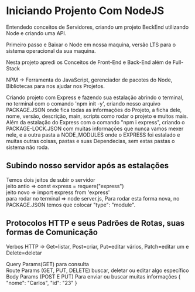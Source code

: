 <h1>Iniciando Projento Com NodeJS</h1>
<p>Entendedo conceitos de Servidores, criando um projeto BeckEnd utilizando Node e criando uma API.</p>
<p>Primeiro passo e Baixar o Node em nossa maquina, versão LTS para o sistema operacional da sua maquina. </p>
<p>Nesta projeto apredi os Conceitos de Front-End e Back-End além de Full-Stack</p>
<p>NPM  -> Ferramenta do JavaScript, gerenciador de pacotes do Node, Bibliotecas para nos ajudar nos Projetos.</p>
<p>Criando projeto com Express e fazendo sua estalação abrindo o terminal, no terminal com o comando 'npm init -y', criando nosso arquivo PACKAGE.JSON onde fica todas as informações do Projeto, a ficha dele, nome, versão, descrição, main, scripts como rodar o projeto e muitos mais.  Além da estalação do Express com o comando "npm i express", criando o  PACKAGE-LOCK.JSON  com muitas informações que nunca vamos mexer nele, e a outra pasta a NODE_MODULES onde o EXPRESS foi estalado e muitas outras coisas, pastas e suas Dependecias, sem estas pastas o sistema não roda.</p>
<h2>Subindo nosso servidor após as estalações</h2>
<p>Temos dois jeitos de subir o servidor
<br>
jeito antio => const express = requere("express")
<br>
jeito novo => import express from 'express'
<br>
para rodar no terminal => node server.js, Para rodar esta forma nova, no PACKAGE.JSON temos que colocar "type": "module".
</p>
<h2>Protocolos HTTP e seus Padrões de Rotas, suas formas de Comunicação</h2>
<p>Verbos HTTP => Get=listar, Post=criar, Put=editar vários, Patch=editar um e Delete=deletar</p>
<p>
  Query Params(GET) para consulta
  <br>
  Route Params (GET, PUT, DELETE) buscar, deletar ou editar algo específico
  <br>
  Body Params (POST E PUT) Para enviar ou buscar muitas informações { "nome": "Carlos", "id": "23" }
  
</p>

